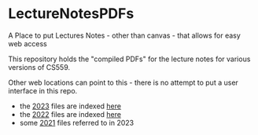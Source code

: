 # LectureNotesPDFs
A Place to put Lectures Notes - other than canvas - that allows for easy web access

This repository holds the "compiled PDFs" for the lecture notes for various versions of CS559.

Other web locations can point to this - there is no attempt to put a user interface in this repo.

- the [2023](./2023) files are indexed [here](https://pages.graphics.cs.wisc.edu/559-sp23/pages/lecture-materials/)
- the [2022](./2022) files are indexed [here](https://pages.graphics.cs.wisc.edu/559-sp22/pages/lecture-materials/)
- some [2021](/2021) files referred to in 2023
